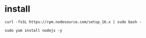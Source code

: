 # install
`curl -fsSL https://rpm.nodesource.com/setup_16.x | sudo bash -`

`sudo yum install nodejs -y`
